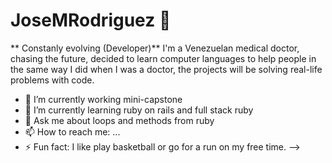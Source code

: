 # JoseMRodriguez :basketball:

 ** Constanly evolving (Developer)**
I'm a Venezuelan medical doctor, chasing the future, decided to learn computer languages to help  people in the same way I did when I was a doctor, the projects will be solving real-life problems with code.




- 🔭 I’m currently working mini-capstone
- 🌱 I’m currently learning ruby on rails and full stack ruby 
- 💬 Ask me about loops and methods from ruby 
- 📫 How to reach me: ...
- ⚡ Fun fact: I like play basketball or go for a run on my free time.
-->
